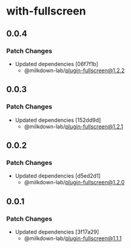 # with-fullscreen

## 0.0.4

### Patch Changes

- Updated dependencies [06f7f1b]
  - @milkdown-lab/plugin-fullscreen@1.2.2

## 0.0.3

### Patch Changes

- Updated dependencies [152dd9d]
  - @milkdown-lab/plugin-fullscreen@1.2.1

## 0.0.2

### Patch Changes

- Updated dependencies [d5ed2d1]
  - @milkdown-lab/plugin-fullscreen@1.2.0

## 0.0.1

### Patch Changes

- Updated dependencies [3f17a29]
  - @milkdown-lab/plugin-fullscreen@1.1.1
